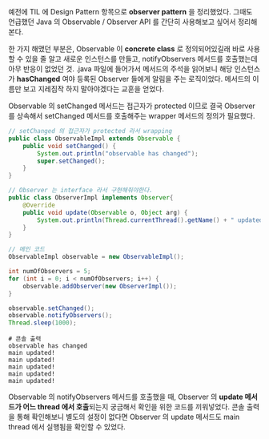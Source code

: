예전에 TIL 에 Design Pattern 항목으로 **observer pattern** 을 정리했었다. 그때도 언급했던 Java 의 Observable / Observer API 를 간단히 사용해보고 싶어서 정리해본다.

한 가지 해맸던 부분은, Observable 이 **concrete class** 로 정의되어있길래 바로 사용할 수 있을 줄 알고 새로운 인스턴스를 만들고, notifyObservers 메서드를 호출했는데 아무 반응이 없었던 것. .java 파일에 들어가서 메서드의 주석을 읽어보니 해당 인스턴스가 **hasChanged** 여야 등록된 Observer 들에게 알림을 주는 로직이었다. 메서드의 이름만 보고 지레짐작 하지 말아야겠다는 교훈을 얻었다.

Observable 의 setChanged 메서드는 접근자가 protected 이므로 결국 Observer 를 상속해서 setChanged 메서드를 호출해주는 wrapper 메서드의 정의가 필요했다.

```java
// setChanged 의 접근자가 protected 라서 wrapping
public class ObservableImpl extends Observable {
    public void setChanged() {
        System.out.println("observable has changed");
        super.setChanged();
    }
}

// Observer 는 interface 라서 구현해줘야한다.
public class ObserverImpl implements Observer{
    @Override
    public void update(Observable o, Object arg) {
        System.out.println(Thread.currentThread().getName() + " updated!");
    }
}

// 메인 코드
ObservableImpl observable = new ObservableImpl();

int numOfObservers = 5;
for (int i = 0; i < numOfObservers; i++) {
    observable.addObserver(new ObserverImpl());
}

observable.setChanged();
observable.notifyObservers();
Thread.sleep(1000);
```
```shell
# 콘솔 출력
observable has changed
main updated!
main updated!
main updated!
main updated!
main updated!
```

Observable 의 notifyObservers 메서드를 호출했을 때, Observer 의 **update 메서드가 어느 thread 에서 호출**되는지 궁금해서 확인을 위한 코드를 끼워넣었다. 콘솔 출력을 통해 확인해보니 별도의 설정이 없다면 Observer 의 update 메서드도 main thread 에서 실행됨을 확인할 수 있었다. 
